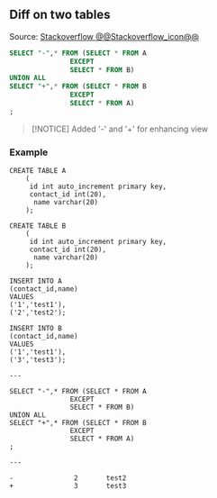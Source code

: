 ## Diff on two tables

Source: [Stackoverflow @@Stackoverflow_icon@@](https://stackoverflow.com/a/25302498/7485823)

```sql
SELECT "-",* FROM (SELECT * FROM A
               EXCEPT
               SELECT * FROM B)
UNION ALL
SELECT "+",* FROM (SELECT * FROM B
               EXCEPT
               SELECT * FROM A)
;
```
> [!NOTICE]
> Added '-' and '+' for enhancing view

### Example
```
CREATE TABLE A 
    (
     id int auto_increment primary key, 
     contact_id int(20),
      name varchar(20)
    );

CREATE TABLE B 
    (
     id int auto_increment primary key, 
     contact_id int(20),
      name varchar(20)
    );

INSERT INTO A
(contact_id,name)
VALUES
('1','test1'),
('2','test2');

INSERT INTO B
(contact_id,name)
VALUES
('1','test1'),
('3','test3');

---

SELECT "-",* FROM (SELECT * FROM A
               EXCEPT
               SELECT * FROM B)
UNION ALL
SELECT "+",* FROM (SELECT * FROM B
               EXCEPT
               SELECT * FROM A)
;

---

-               2       test2
+               3       test3
```
